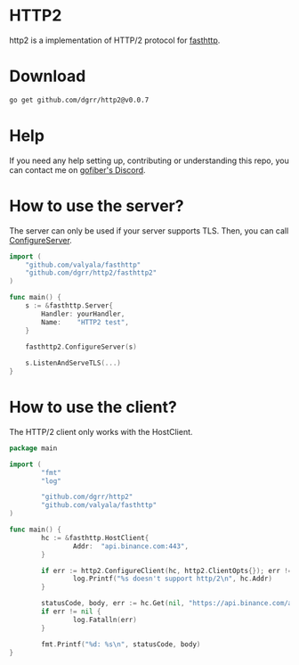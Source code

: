 # HTTP2

http2 is a implementation of HTTP/2 protocol for [fasthttp](https://github.com/valyala/fasthttp).

# Download

```bash
go get github.com/dgrr/http2@v0.0.7
```

# Help

If you need any help setting up, contributing or understanding this repo, you can contact me on [gofiber's Discord](https://gofiber.io/discord).

# How to use the server?

The server can only be used if your server supports TLS.
Then, you can call [ConfigureServer](https://pkg.go.dev/github.com/dgrr/http2@v0.0.3/fasthttp2#ConfigureServer).

```go
import (
	"github.com/valyala/fasthttp"
	"github.com/dgrr/http2/fasthttp2"
)

func main() {
    s := &fasthttp.Server{
        Handler: yourHandler,
        Name:    "HTTP2 test",
    }

    fasthttp2.ConfigureServer(s)
    
    s.ListenAndServeTLS(...)
}
```

# How to use the client?

The HTTP/2 client only works with the HostClient.

```go
package main

import (
        "fmt"
        "log"

        "github.com/dgrr/http2"
        "github.com/valyala/fasthttp"
)

func main() {
        hc := &fasthttp.HostClient{
                Addr:  "api.binance.com:443",
        }

        if err := http2.ConfigureClient(hc, http2.ClientOpts{}); err != nil {
                log.Printf("%s doesn't support http/2\n", hc.Addr)
        }

        statusCode, body, err := hc.Get(nil, "https://api.binance.com/api/v3/time")
        if err != nil {
                log.Fatalln(err)
        }

        fmt.Printf("%d: %s\n", statusCode, body)
}
```
